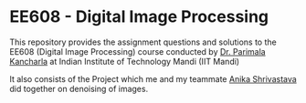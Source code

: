 # EE608 - Digital Image Processing


This repository provides the assignment questions and solutions to the EE608 (Digital Image Processing) course conducted by [Dr. Parimala Kancharla](https://faculty.iitmandi.ac.in/~parimala/) at Indian Institute of Technology Mandi (IIT Mandi)

It also consists of the Project which me and my teammate [Anika Shrivastava](https://github.com/anika81199) did together on denoising of images. 


  

